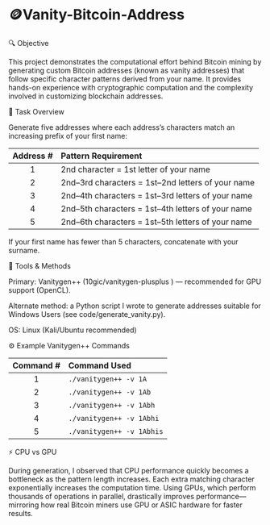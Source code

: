 # 🪙Vanity-Bitcoin-Address

🔍 Objective

This project demonstrates the computational effort behind Bitcoin mining by generating custom Bitcoin addresses (known as vanity addresses) that follow specific character patterns derived from your name.
It provides hands-on experience with cryptographic computation and the complexity involved in customizing blockchain addresses.

🧠 Task Overview

Generate five addresses where each address’s characters match an increasing prefix of your first name:

| **Address #** | **Pattern Requirement** |
|:--:|:--|
| 1 | 2nd character = 1st letter of your name |
| 2 | 2nd–3rd characters = 1st–2nd letters of your name |
| 3 | 2nd–4th characters = 1st–3rd letters of your name |
| 4 | 2nd–5th characters = 1st–4th letters of your name |
| 5 | 2nd–6th characters = 1st–5th letters of your name |

If your first name has fewer than 5 characters, concatenate with your surname.

🧰 Tools & Methods

Primary: Vanitygen++ (10gic/vanitygen-plusplus
) — recommended for GPU support (OpenCL).

Alternate method: a Python script I wrote to generate addresses suitable for Windows Users (see code/generate_vanity.py).

OS: Linux (Kali/Ubuntu recommended)

⚙️ Example Vanitygen++ Commands

| **Command #** | **Command Used** |
|:--:|:--|
| 1 | `./vanitygen++ -v 1A` |
| 2 | `./vanitygen++ -v 1Ab` |
| 3 | `./vanitygen++ -v 1Abh` |
| 4 | `./vanitygen++ -v 1Abhi` |
| 5 | `./vanitygen++ -v 1Abhis` |

⚡ CPU vs GPU

During generation, I observed that CPU performance quickly becomes a bottleneck as the pattern length increases.
Each extra matching character exponentially increases the computation time.
Using GPUs, which perform thousands of operations in parallel, drastically improves performance—mirroring how real Bitcoin miners use GPU or ASIC hardware for faster results.
